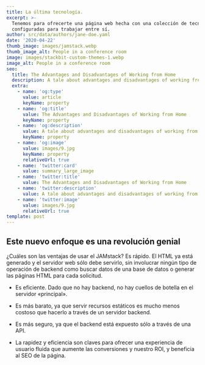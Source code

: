 ```yaml
---
title: La última tecnología.
excerpt: >-
  Tenemos para ofrecerte una página web hecha con una colección de tecnologías,
  configuradas para trabajar entre sí.
author: src/data/authors/jane-doe.yaml
date: '2020-04-22'
thumb_image: images/jamstack.webp
thumb_image_alt: People in a conference room
image: images/stackbit-custom-themes-1.webp
image_alt: People in a conference room
seo:
  title: The Advantages and Disadvantages of Working from Home
  description: A tale about advantages and disadvantages of working from home
  extra:
    - name: 'og:type'
      value: article
      keyName: property
    - name: 'og:title'
      value: The Advantages and Disadvantages of Working from Home
      keyName: property
    - name: 'og:description'
      value: A tale about advantages and disadvantages of working from home
      keyName: property
    - name: 'og:image'
      value: images/9.jpg
      keyName: property
      relativeUrl: true
    - name: 'twitter:card'
      value: summary_large_image
    - name: 'twitter:title'
      value: The Advantages and Disadvantages of Working from Home
    - name: 'twitter:description'
      value: A tale about advantages and disadvantages of working from home
    - name: 'twitter:image'
      value: images/9.jpg
      relativeUrl: true
template: post
---
```

## Este nuevo enfoque es una revolución genial

¿Cuáles son las ventajas de usar el JAMstack?
Es rápido. El HTML ya está generado y el servidor web sólo debe servirlo, sin involucrar ningún tipo de operación de backend como buscar datos de una base de datos o generar las páginas HTML para cada solicitud.

*   Es eficiente. Dado que no hay backend, no hay cuellos de botella en el servidor «principal».

*   Es más barato, ya que servir recursos estáticos es mucho menos costoso que hacerlo a través de un servidor backend.

*   Es más seguro, ya que el backend está expuesto sólo a través de una API.

*   La rapidez y eficiencia son claves para ofrecer una experiencia de usuario fluida que aumente las conversiones y nuestro ROI, y beneficia al SEO de la página.
